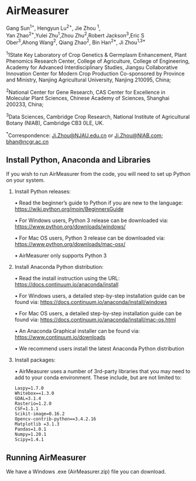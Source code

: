 # AirMeasurer

Gang Sun<sup>1+</sup>, Hengyun Lu<sup>2+</sup>, Jie Zhou <sup>1</sup>, Yan Zhao<sup>2+</sup>,Yulei Zhu<sup>1</sup>,Zhou Zhu<sup>2</sup>,Robert Jackson<sup>3</sup>,Eric S Ober<sup>3</sup>,Ahong Wang<sup>2</sup>, Qiang Zhao<sup>2</sup>, Bin Han<sup>2*</sup>, Ji Zhou<sup>1,3*</sup>

<sup>1</sup>1State Key Laboratory of Crop Genetics & Germplasm Enhancement, Plant Phenomics Research Center, College of Agriculture, College of Engineering, Academy for Advanced Interdisciplinary Studies, Jiangsu Collaborative Innovation Center for Modern Crop Production Co-sponsored by Province and Ministry, Nanjing Agricultural University, Nanjing 210095, China;  

<sup>2</sup>National Center for Gene Research, CAS Center for Excellence in Molecular Plant Sciences, Chinese Academy of Sciences, Shanghai 200233, China;

<sup>3</sup>Data Sciences, Cambridge Crop Research, National Institute of Agricultural Botany (NIAB), Cambridge CB3 0LE, UK.  

<sup>*</sup>Correspondence: Ji.Zhou@NJAU.edu.cn or Ji.Zhou@NIAB.com; bhan@ncgr.ac.cn

## Install Python, Anaconda and Libraries
If you wish to run AirMeasurer from the code, you will need to set up Python on your system. 

1. Install Python releases:
   
   •	Read the beginner’s guide to Python if you are new to the language: 
   https://wiki.python.org/moin/BeginnersGuide
   
   •	For Windows users, Python 3 release can be downloaded via: 
   https://www.python.org/downloads/windows/
   
   •	For Mac OS users, Python 3 release can be downloaded via: 
   https://www.python.org/downloads/mac-osx/
   
   •	AirMeasurer only supports Python 3

2. Install Anaconda Python distribution:
   
   •	Read the install instruction using the URL: https://docs.continuum.io/anaconda/install
   
   •	For Windows users, a detailed step-by-step installation guide can be found via: 
   https://docs.continuum.io/anaconda/install/windows 
   
   •	For Mac OS users, a detailed step-by-step installation guide can be found via:
   https://docs.continuum.io/anaconda/install/mac-os.html
   
   •	An Anaconda Graphical installer can be found via: 
   https://www.continuum.io/downloads

   •	We recommend users install the latest Anaconda Python distribution

3. Install packages:

   • AirMeasurer uses a number of 3rd-party libraries that you may need to add to your conda environment.
   These include, but are not limited to:
   
       Laspy=1.7.0
       Whitebox==1.3.0
       GDAL=3.1.4
       Rasterio=1.2.0
       CSF=1.1.1
       Scikit-image=0.16.2
       Opencv-contrib-python==3.4.2.16
       Matplotlib =3.1.3
       Pandas=1.0.1
       Numpy=1.20.1
       Scipy=1.4.1
   
## Running AirMeasurer

We have a Windows .exe (AirMeasurer.zip)  file you can download.
